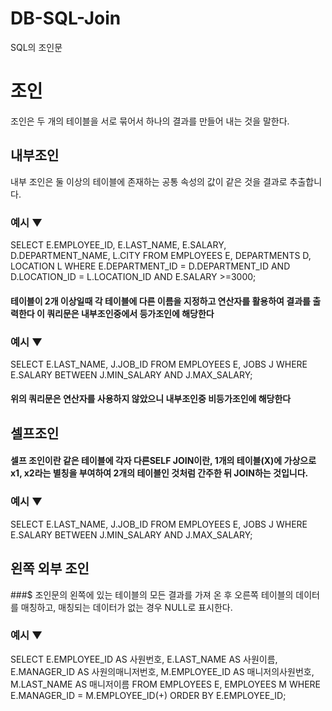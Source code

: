 # DB-SQL-Join
SQL의 조인문

# 조인
조인은 두 개의 테이블을 서로 묶어서 하나의 결과를 만들어 내는 것을 말한다.

## 내부조인
내부 조인은 둘 이상의 테이블에 존재하는 공통 속성의 값이 같은 것을 결과로 추출합니다.

### 예시 ▼ 
SELECT E.EMPLOYEE_ID, E.LAST_NAME, E.SALARY, D.DEPARTMENT_NAME, L.CITY 
FROM EMPLOYEES E, DEPARTMENTS D, LOCATION L
WHERE E.DEPARTMENT_ID = D.DEPARTMENT_ID AND D.LOCATION_ID = L.LOCATION_ID
AND E.SALARY >=3000;
#### 테이블이 2개 이상일때 각 테이블에 다른 이름을 지정하고 연산자를 활용하여 결과를 출력한다 이 쿼리문은 내부조인중에서 등가조인에 해당한다

### 예시 ▼
SELECT E.LAST_NAME, J.JOB_ID FROM EMPLOYEES E, JOBS J
WHERE E.SALARY BETWEEN J.MIN_SALARY AND J.MAX_SALARY;
#### 위의 쿼리문은 연산자를 사용하지 않았으니 내부조인중 비등가조인에 해당한다


## 셀프조인
#### 셀프 조인이란 같은 테이블에 각자 다른SELF JOIN이란, 1개의 테이블(X)에 가상으로 x1, x2라는 별칭을 부여하여 2개의 테이블인 것처럼 간주한 뒤 JOIN하는 것입니다. 

### 예시 ▼
SELECT E.LAST_NAME, J.JOB_ID FROM EMPLOYEES E, JOBS J
WHERE E.SALARY BETWEEN J.MIN_SALARY AND J.MAX_SALARY;


## 왼쪽 외부 조인
###$ 조인문의 왼쪽에 있는 테이블의 모든 결과를 가져 온 후 오른쪽 테이블의 데이터를 매칭하고, 매칭되는 데이터가 없는 경우 NULL로 표시한다.

### 예시 ▼
SELECT E.EMPLOYEE_ID AS 사원번호, E.LAST_NAME AS 사원이름, E.MANAGER_ID AS 사원의매니저번호, 
M.EMPLOYEE_ID AS 매니저의사원번호, M.LAST_NAME AS 매니저이름
FROM EMPLOYEES E, EMPLOYEES M
WHERE E.MANAGER_ID = M.EMPLOYEE_ID(+) ORDER BY E.EMPLOYEE_ID;
